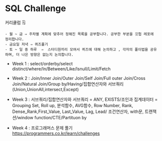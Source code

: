 # SQL Challenge

커리큘럼 🗒
```
- 월 ~ 금 ⇒ 주차별 계획에 맞추어 정해진 목록을 공부합니다. 공부한 부분을 깃헙 레포에 정리합니다.
- 금요일 저녁 ⇒ 퀴즈풀기
- 토 ~ 일 중 하루  ⇒  스터디원끼리 모여서 퀴즈에 대해 논의하고 , 각자의 풀이법을 공유하며, 더 나은 방향은 없는지 논의합니다. 
```
- Week 1 : select/orderby/select distinct/where/In/Between/Like/Isnull/Limit/Fetch

- Week 2 : Join/Inner Join/Outer Join/Self Join/Full outer Join/Cross Join/Natural Join/Group by/Having/집합연산자와 서브쿼리(Union,UnionAll,intersect,Except)

- Week 3 : 서브쿼리/집합연산자와 서브쿼리 = ANY, EXISTS/조인과 집계데이터 = Grouping Set, Roll up, 분석함수, AVG함수, Row Number, Rank, Dense_Rank,First_Value, Last_Value, Lag, Lead/ 조건연산자, with문, 트랜잭션/window function/CTE/Partituon by

- Week 4 : 프로그래머스 문제 풀기 https://programmers.co.kr/learn/challenges
